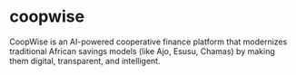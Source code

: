 # coopwise
CoopWise  is an AI-powered cooperative finance platform that modernizes traditional African  savings models (like Ajo, Esusu, Chamas) by making them digital, transparent, and intelligent.
